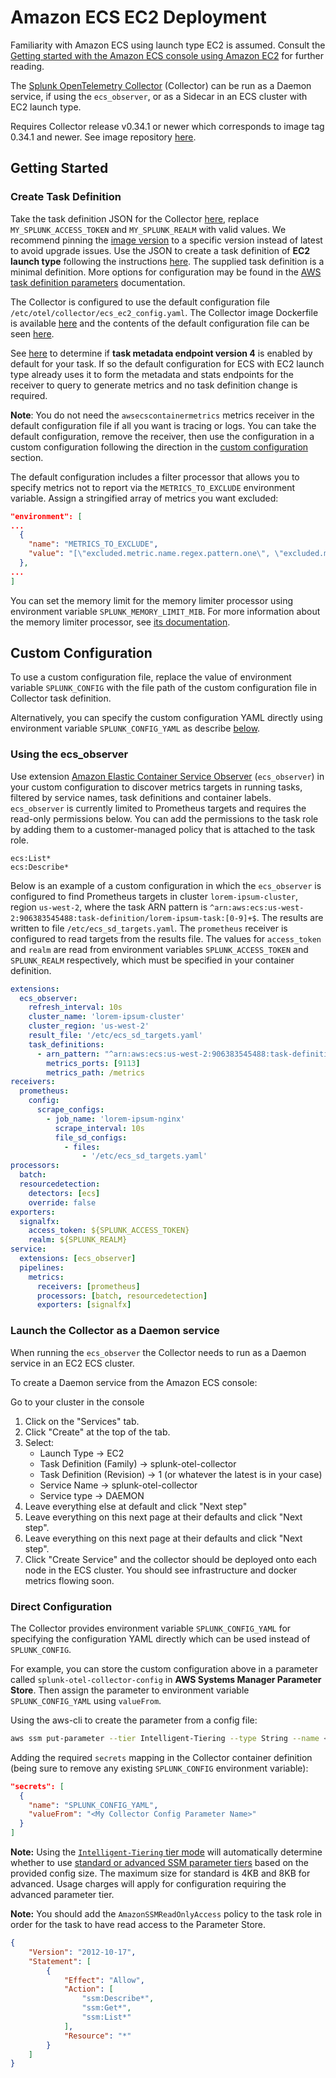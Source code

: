 # Amazon ECS EC2 Deployment

Familiarity with Amazon ECS using launch type EC2 is assumed. Consult the
[Getting started with the Amazon ECS console using Amazon EC2](https://docs.aws.amazon.com/AmazonECS/latest/developerguide/getting-started-ecs-ec2.html)
for further reading.

The [Splunk OpenTelemetry Collector](https://github.com/signalfx/splunk-otel-collector)
(Collector) can be run as a Daemon service, if using the `ecs_observer`,
or as a Sidecar in an ECS cluster with EC2 launch type.

Requires Collector release v0.34.1 or newer which corresponds to image tag 0.34.1 and newer.
See image repository [here](https://quay.io/repository/signalfx/splunk-otel-collector?tab=tags).

## Getting Started

### Create Task Definition

Take the task definition JSON for the Collector [here](./splunk-otel-collector.json), replace
`MY_SPLUNK_ACCESS_TOKEN` and `MY_SPLUNK_REALM` with valid values.
We recommend pinning the [image version](https://github.com/signalfx/splunk-otel-collector/blob/main/deployments/ecs/ec2/splunk-otel-collector.json#L56) to a specific version instead of latest to avoid upgrade issues. Use the JSON to create a task definition of **EC2 launch type** following
the instructions [here](https://docs.aws.amazon.com/AmazonECS/latest/developerguide/create-task-definition.html).
The supplied task definition is a minimal definition. More options for configuration may be found in the
[AWS task definition parameters](https://docs.aws.amazon.com/AmazonECS/latest/developerguide/task_definition_parameters.html) documentation.

The Collector is configured to use the default configuration file `/etc/otel/collector/ecs_ec2_config.yaml`.
The Collector image Dockerfile is available [here](../../../cmd/otelcol/Dockerfile) and the contents of the default
configuration file can be seen [here](../../../cmd/otelcol/config/collector/ecs_ec2_config.yaml).

See
[here](https://docs.aws.amazon.com/AmazonECS/latest/developerguide/task-metadata-endpoint.html)
to determine if **task metadata endpoint version 4** is enabled by default for your task. If so
the default configuration for ECS with EC2 launch type already uses it to form the metadata and stats endpoints
for the receiver to query to generate metrics and no task definition change is required.

**Note**: You do not need the `awsecscontainermetrics` metrics receiver in the default
configuration file if all you want is tracing or logs. You can take the default configuration,
remove the receiver, then use the configuration in a custom configuration following the direction
in the [custom configuration](#custom-configuration) section.

The default configuration includes a filter processor that allows you to specify metrics not to report via the
`METRICS_TO_EXCLUDE` environment variable. Assign a stringified array of metrics you want excluded:

```json
"environment": [
...
  {
    "name": "METRICS_TO_EXCLUDE",
    "value": "[\"excluded.metric.name.regex.pattern.one\", \"excluded.metric.name.regex.pattern.two\"]"
  },
...
]
```

You can set the memory limit for the memory limiter processor using environment variable `SPLUNK_MEMORY_LIMIT_MIB`.
For more information about the memory limiter processor, see [its documentation](https://github.com/open-telemetry/opentelemetry-collector/blob/main/processor/memorylimiterprocessor/README.md).

## Custom Configuration

To use a custom configuration file, replace the value of environment variable
`SPLUNK_CONFIG` with the file path of the custom configuration file in Collector
task definition.

Alternatively, you can specify the custom configuration YAML directly using environment
variable `SPLUNK_CONFIG_YAML` as describe [below](#direct-configuration).

### Using the ecs_observer

Use extension
[Amazon Elastic Container Service Observer](https://github.com/open-telemetry/opentelemetry-collector-contrib/tree/main/extension/observer/ecsobserver#amazon-elastic-container-service-observer)
(`ecs_observer`) in your custom configuration to discover metrics targets
in running tasks, filtered by service names, task definitions and container labels.
`ecs_observer` is currently limited to Prometheus targets and requires the read-only
permissions below. You can add the permissions to the task role by adding them to a
customer-managed policy that is attached to the task role.

```text
ecs:List*
ecs:Describe*
```

Below is an example of a custom configuration in which the `ecs_observer` is configured to find
Prometheus targets in cluster `lorem-ipsum-cluster`, region `us-west-2`, where the task ARN
pattern is `^arn:aws:ecs:us-west-2:906383545488:task-definition/lorem-ipsum-task:[0-9]+$`.
The results are written to file `/etc/ecs_sd_targets.yaml`. The `prometheus` receiver is
configured to read targets from the results file. The values for `access_token`
and `realm` are read from environment variables `SPLUNK_ACCESS_TOKEN` and `SPLUNK_REALM`
respectively, which must be specified in your container definition.

```yaml
extensions:
  ecs_observer:
    refresh_interval: 10s
    cluster_name: 'lorem-ipsum-cluster'
    cluster_region: 'us-west-2'
    result_file: '/etc/ecs_sd_targets.yaml'
    task_definitions:
      - arn_pattern: "^arn:aws:ecs:us-west-2:906383545488:task-definition/lorem-ipsum-task:[0-9]+$"
        metrics_ports: [9113]
        metrics_path: /metrics
receivers:
  prometheus:
    config:
      scrape_configs:
        - job_name: 'lorem-ipsum-nginx'
          scrape_interval: 10s
          file_sd_configs:
            - files:
                - '/etc/ecs_sd_targets.yaml'
processors:
  batch:
  resourcedetection:
    detectors: [ecs]
    override: false    
exporters:
  signalfx:
    access_token: ${SPLUNK_ACCESS_TOKEN}
    realm: ${SPLUNK_REALM}
service:
  extensions: [ecs_observer]
  pipelines:
    metrics:
      receivers: [prometheus]
      processors: [batch, resourcedetection]
      exporters: [signalfx]
```

### Launch the Collector as a Daemon service

When running the `ecs_observer` the Collector needs to run as a Daemon service in an EC2 ECS cluster.

To create a Daemon service from the Amazon ECS console:

Go to your cluster in the console

1. Click on the "Services" tab.
2. Click "Create" at the top of the tab.
3. Select:
   - Launch Type -> EC2
   - Task Definition (Family) -> splunk-otel-collector
   - Task Definition (Revision) -> 1 (or whatever the latest is in your case)
   - Service Name -> splunk-otel-collector
   - Service type -> DAEMON
4. Leave everything else at default and click "Next step"
5. Leave everything on this next page at their defaults and click "Next step". 
6. Leave everything on this next page at their defaults and click "Next step". 
7. Click "Create Service" and the collector should be deployed onto each node in the ECS cluster. You should see infrastructure and docker metrics flowing soon.

### Direct Configuration

The Collector provides environment variable `SPLUNK_CONFIG_YAML` for specifying the
configuration YAML directly which can be used instead of `SPLUNK_CONFIG`.

For example, you can store the custom configuration above in a parameter called
`splunk-otel-collector-config` in **AWS Systems Manager Parameter Store**. Then
assign the parameter to environment variable `SPLUNK_CONFIG_YAML` using `valueFrom`.

Using the aws-cli to create the parameter from a config file:

```bash
aws ssm put-parameter --tier Intelligent-Tiering --type String --name <My Collector Config Parameter Name> --value file://<my-collector-config.yaml>
```

Adding the required `secrets` mapping in the Collector container definition (being sure to remove any existing `SPLUNK_CONFIG` environment variable):

```json
"secrets": [
  {
    "name": "SPLUNK_CONFIG_YAML",
    "valueFrom": "<My Collector Config Parameter Name>"
  }
]
```

**Note:** Using the [`Intelligent-Tiering` tier mode](https://docs.aws.amazon.com/cli/latest/reference/ssm/put-parameter.html) will automatically
determine whether to use [standard or advanced SSM parameter tiers](https://docs.aws.amazon.com/systems-manager/latest/userguide/parameter-store-advanced-parameters.html) based on the provided config size. The maximum size for standard is 4KB and 8KB for advanced. Usage charges will apply for configuration requiring the advanced parameter tier.

**Note:** You should add the `AmazonSSMReadOnlyAccess` policy to the task role in order for
the task to have read access to the Parameter Store.

```json
{
    "Version": "2012-10-17",
    "Statement": [
        {
            "Effect": "Allow",
            "Action": [
                "ssm:Describe*",
                "ssm:Get*",
                "ssm:List*"
            ],
            "Resource": "*"
        }
    ]
}
```
